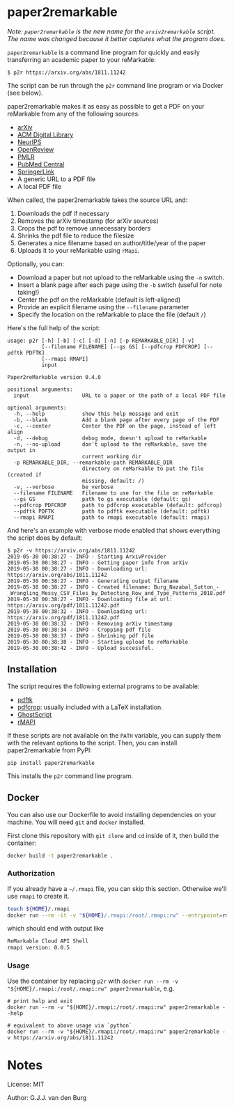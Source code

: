 # paper2remarkable

*Note: ``paper2remarkable`` is the new name for the ``arxiv2remarkable`` 
script. The name was changed because it better captures what the program 
does.*

``paper2remarkable`` is a command line program for quickly and easily 
transferring an academic paper to your reMarkable:

```
$ p2r https://arxiv.org/abs/1811.11242
```

The script can be run through the ``p2r`` command line program or via Docker 
(see below).

paper2remarkable makes it as easy as possible to get a PDF on your reMarkable 
from any of the following sources:

* [arXiv](https://arxiv.org/)
* [ACM Digital Library](https://dl.acm.org/dl.cfm)
* [NeurIPS](https://papers.nips.cc/)
* [OpenReview](https://openreview.net/)
* [PMLR](http://proceedings.mlr.press/)
* [PubMed Central](https://www.ncbi.nlm.nih.gov/pmc/)
* [SpringerLink](https://link.springer.com/)
* A generic URL to a PDF file
* A local PDF file

When called, the paper2remarkable takes the source URL and:

1. Downloads the pdf if necessary
2. Removes the arXiv timestamp (for arXiv sources)
3. Crops the pdf to remove unnecessary borders
4. Shrinks the pdf file to reduce the filesize
5. Generates a nice filename based on author/title/year of the paper
6. Uploads it to your reMarkable using ``rMapi``.

Optionally, you can:

- Download a paper but not upload to the reMarkable using the ``-n`` switch.
- Insert a blank page after each page using the ``-b`` switch (useful for note 
  taking!)
- Center the pdf on the reMarkable (default is left-aligned)
- Provide an explicit filename using the ``--filename`` parameter
- Specify the location on the reMarkable to place the file (default ``/``)

Here's the full help of the script:

```text
usage: p2r [-h] [-b] [-c] [-d] [-n] [-p REMARKABLE_DIR] [-v]
           [--filename FILENAME] [--gs GS] [--pdfcrop PDFCROP] [--pdftk PDFTK]
           [--rmapi RMAPI]
           input

Paper2reMarkable version 0.4.0

positional arguments:
  input                 URL to a paper or the path of a local PDF file

optional arguments:
  -h, --help            show this help message and exit
  -b, --blank           Add a blank page after every page of the PDF
  -c, --center          Center the PDF on the page, instead of left align
  -d, --debug           debug mode, doesn't upload to reMarkable
  -n, --no-upload       don't upload to the reMarkable, save the output in
                        current working dir
  -p REMARKABLE_DIR, --remarkable-path REMARKABLE_DIR
                        directory on reMarkable to put the file (created if
                        missing, default: /)
  -v, --verbose         be verbose
  --filename FILENAME   Filename to use for the file on reMarkable
  --gs GS               path to gs executable (default: gs)
  --pdfcrop PDFCROP     path to pdfcrop executable (default: pdfcrop)
  --pdftk PDFTK         path to pdftk executable (default: pdftk)
  --rmapi RMAPI         path to rmapi executable (default: rmapi)
```

And here's an example with verbose mode enabled that shows everything the 
script does by default:

```
$ p2r -v https://arxiv.org/abs/1811.11242
2019-05-30 00:38:27 - INFO - Starting ArxivProvider
2019-05-30 00:38:27 - INFO - Getting paper info from arXiv
2019-05-30 00:38:27 - INFO - Downloading url: https://arxiv.org/abs/1811.11242
2019-05-30 00:38:27 - INFO - Generating output filename
2019-05-30 00:38:27 - INFO - Created filename: Burg_Nazabal_Sutton_-_Wrangling_Messy_CSV_Files_by_Detecting_Row_and_Type_Patterns_2018.pdf
2019-05-30 00:38:27 - INFO - Downloading file at url: https://arxiv.org/pdf/1811.11242.pdf
2019-05-30 00:38:32 - INFO - Downloading url: https://arxiv.org/pdf/1811.11242.pdf
2019-05-30 00:38:32 - INFO - Removing arXiv timestamp
2019-05-30 00:38:34 - INFO - Cropping pdf file
2019-05-30 00:38:37 - INFO - Shrinking pdf file
2019-05-30 00:38:38 - INFO - Starting upload to reMarkable
2019-05-30 00:38:42 - INFO - Upload successful.
```

## Installation

The script requires the following external programs to be available:

- [pdftk](https://www.pdflabs.com/tools/pdftk-the-pdf-toolkit/)
- [pdfcrop](https://ctan.org/pkg/pdfcrop?lang=en): usually included with a 
  LaTeX installation.
- [GhostScript](https://www.ghostscript.com/)
- [rMAPI](https://github.com/juruen/rmapi)

If these scripts are not available on the ``PATH`` variable, you can supply 
them with the relevant options to the script. Then, you can install 
paper2remarkable from PyPI:

```
pip install paper2remarkable
```

This installs the ``p2r`` command line program.

## Docker

You can also use our Dockerfile to avoid installing dependencies on your 
machine. You will need `git` and `docker` installed.

First clone this repository with `git clone` and `cd` inside of it, then build 
the container:

```bash
docker build -t paper2remarkable .
```

### Authorization

If you already have a `~/.rmapi` file, you can skip this section. Otherwise 
we'll use `rmapi` to create it.

```bash
touch ${HOME}/.rmapi
docker run --rm -it -v "${HOME}/.rmapi:/root/.rmapi:rw" --entrypoint=rmapi paper2remarkable version
```

which should end with output like

```bash
ReMarkable Cloud API Shell
rmapi version: 0.0.5
```

### Usage

Use the container by replacing `p2r` with `docker run --rm -v 
"${HOME}/.rmapi:/root/.rmapi:rw" paper2remarkable`, e.g.

```
# print help and exit
docker run --rm -v "${HOME}/.rmapi:/root/.rmapi:rw" paper2remarkable --help

# equivalent to above usage via `python`
docker run --rm -v "${HOME}/.rmapi:/root/.rmapi:rw" paper2remarkable -v https://arxiv.org/abs/1811.11242
```

# Notes

License: MIT

Author: G.J.J. van den Burg
